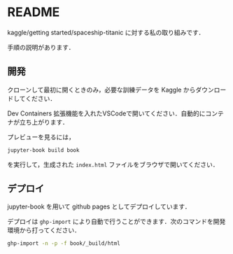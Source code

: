 # README

kaggle/getting started/spaceship-titanic に対する私の取り組みです．

手順の説明があります．

## 開発

クローンして最初に開くときのみ，必要な訓練データを Kaggle からダウンロードしてください．

Dev Containers 拡張機能を入れたVSCodeで開いてください．自動的にコンテナが立ち上がります．

プレビューを見るには，

```bash
jupyter-book build book
```

を実行して，生成された `index.html` ファイルをブラウザで開いてください．

## デプロイ

jupyter-book を用いて github pages としてデプロイしています．

デプロイは `ghp-import` により自動で行うことができます．次のコマンドを開発環境から打ってください．

```bash
ghp-import -n -p -f book/_build/html
```
